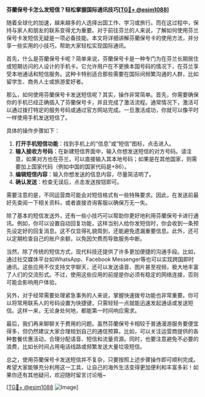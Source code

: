 **芬蘭保号卡怎么发短信？轻松掌握国际通讯技巧[[TG💪+ @esim1088](https://t.me/s/esim1088)]**

随着全球化的加速，越来越多的人选择出国工作、学习或旅行。而在这过程中，保持与家人和朋友的联系变得尤为重要。对于前往芬兰的人来说，了解如何使用芬兰保号卡发短信无疑是一项必备技能。本文将详细讲解芬蘭保号卡的使用方法，并分享一些实用的小技巧，帮助大家轻松实现国际通讯。

首先，什么是芬蘭保号卡呢？简单来说，芬蘭保号卡是一种专门为在芬兰长期居住或短期访问的人设计的手机卡。它允许用户在不更换本国号码的情况下，在芬兰享受本地通话和短信服务。这种卡特别适合那些需要在国际间频繁沟通的人群，比如留学生、商务人士或旅游爱好者。

那么，如何使用芬蘭保号卡发送短信呢？其实，操作非常简单。首先，你需要确保你的手机已经正确插入了芬蘭保号卡，并且完成了激活流程。通常情况下，激活可以通过拨打特定的服务号码或通过官方网站完成。一旦激活成功，你就可以像平时一样使用手机发送短信了。

具体的操作步骤如下：

1. **打开手机短信功能**：找到手机上的“信息”或“短信”图标，点击进入。
2. **输入接收方号码**：在新建短信界面中，输入你想发送短信的对方号码。请注意，如果对方也在芬兰，可以直接输入其本地号码；如果是在其他国家，则需要加上国家代码（例如中国的国家代码是+86）。
3. **编辑短信内容**：输入你想发送的信息内容，尽量简洁明了。
4. **确认发送**：检查无误后，点击发送按钮即可。

需要注意的是，不同运营商可能会对短信格式有一些特殊要求。因此，在发送前最好先查阅一下相关资料，或者直接咨询客服以确保万无一失。

除了基本的短信发送外，还有一些小技巧可以帮助你更好地利用芬蘭保号卡进行通讯。例如，你可以设置自动回复功能，这样当别人给你发短信时，你会收到一条预先设定好的回复消息。这不仅显得礼貌周到，还能避免遗漏重要信息。此外，还可以定期检查自己的账户余额，以免因欠费而导致服务中断。

当然，除了传统的短信方式，现代科技还提供了许多更加便捷的沟通手段。比如，通过社交媒体平台如WhatsApp、Facebook Messenger等也可以实现跨国即时通讯。这些应用不仅支持文字聊天，还可以发送语音、图片甚至视频，极大地丰富了人们的交流形式。不过，使用这些应用的前提是你必须有稳定的网络连接，否则可能会影响用户体验。

另外，对于经常需要处理紧急事务的人来说，掌握快速拨号功能也非常重要。你可以将常用联系人的号码设置为快捷键，只需轻轻一点就能迅速发起通话或发送短信。这样一来，无论身处何地，都能第一时间响应需求。

最后，我们再来聊聊关于费用的问题。虽然芬蘭保号卡相较于普通漫游服务要便宜得多，但仍然建议大家合理规划自己的通信预算。比如，可以关注运营商提供的各种套餐优惠活动，合理分配语音、短信和流量资源。同时，也要注意避免不必要的浪费，比如长时间占用电话线路或频繁发送大量垃圾短信。

总之，使用芬蘭保号卡发送短信并不复杂，只要按照上述步骤操作即可顺利完成。希望大家能够充分利用这一工具，让自己的海外生活变得更加便利和丰富多彩！如果你还有其他疑问，欢迎随时留言讨论哦~

[[TG💪+ @esim1088](https://t.me/s/esim1088) ![Image](https://i.postimg.cc/4NQfJmqS/Snipaste-2025-05-13-00-14-12.png)]